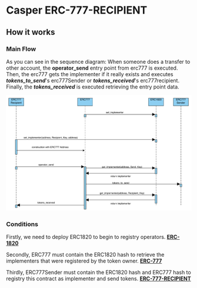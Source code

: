 # Casper ERC-777-RECIPIENT

## How it works
### Main Flow
As you can see in the sequence diagram: 
When someone does a transfer to other account, the **operator_send** entry point from erc777 is executed. Then, 
the erc777 gets the implementer if it really exists and executes ***tokens_to_send***'s erc777Sender 
or ***tokens_received***'s erc777recipient. Finally, the ***tokens_received*** is executed retrieving the entry point data.


![](../../../images/erc777_recipient.png)


### Conditions
Firstly, we need to deploy ERC1820 to begin to registry operators. [**ERC-1820**](../../../erc1820/README.md)

Secondly, ERC777 must contain the ERC1820 hash to retrieve the implementers that were registered by the token owner. [**ERC-777**](../../../erc777/README.md)

Thirdly, ERC777Sender must contain the ERC1820 hash and ERC777 hash to registry this contract as implementer and send tokens. [**ERC-777-RECIPIENT**](../../../erc777-recipient/README.md)
